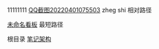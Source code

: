 11111111
[QQ截图20220401075503](../../1.1%202.1「INBOX」/QQ截图20220401075503.png) zheg shi 相对路径

[未命名看板](1.1%202.1「INBOX」/未命名看板.md) 最短路径

根目录 [笔记架构](1.1%202.1「INBOX」/笔记架构/笔记架构.md)